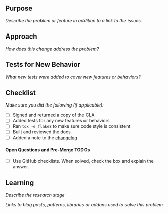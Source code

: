 ## Purpose
_Describe the problem or feature in addition to a link to the issues._

## Approach
_How does this change address the problem?_

## Tests for New Behavior
_What new tests were added to cover new features or behaviors?_

## Checklist
_Make sure you did the following (if applicable):_
- [ ] Signed and returned a copy of the [CLA](https://github.com/twosigma/marbles/tree/master/cla)
- [ ] Added tests for any new features or behaviors
- [ ] Ran ``tox -e flake8`` to make sure code style is consistent
- [ ] Built and reviewed the docs
- [ ] Added a note to the [changelog](https://github.com/twosigma/marbles/blob/master/docs/changelog.rst)

#### Open Questions and Pre-Merge TODOs
- [ ] Use GitHub checklists. When solved, check the box and explain the answer.

## Learning
_Describe the research stage_

_Links to blog posts, patterns, libraries or addons used to solve this problem_
